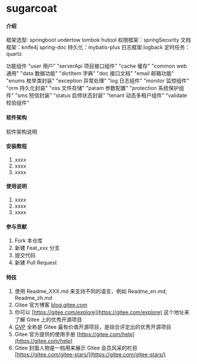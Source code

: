 # sugarcoat

#### 介绍
框架选型:
springboot
undertow
lombok
hutool
权限框架：springSecurity
文档框架：knife4j spring-doc
持久化：mybatis-plus
日志框架:logback
定时任务：quartz

功能组件
"user	用户"
"serverApi		项目接口组件"
"cache	    缓存"
"common	    web通用"
"data		数据功能"
"dictItem		字典"
"doc		接口文档"
"email	    邮箱功能"
"enums	    枚举类封装"
"exception	异常处理"
"log		日志组件"
"monitor	监控组件"
"orm		持久化封装"
"oss		文件存储"
"param	    参数配置"
"protection	系统保护组件"
"sms		短信封装"
"status	    启停状态封装"
"tenant	    动态多租户组件"
"validate	校验组件"

#### 软件架构
软件架构说明


#### 安装教程

1.  xxxx
2.  xxxx
3.  xxxx

#### 使用说明

1.  xxxx
2.  xxxx
3.  xxxx

#### 参与贡献

1.  Fork 本仓库
2.  新建 Feat_xxx 分支
3.  提交代码
4.  新建 Pull Request


#### 特技

1.  使用 Readme\_XXX.md 来支持不同的语言，例如 Readme\_en.md, Readme\_zh.md
2.  Gitee 官方博客 [blog.gitee.com](https://blog.gitee.com)
3.  你可以 [https://gitee.com/explore](https://gitee.com/explore) 这个地址来了解 Gitee 上的优秀开源项目
4.  [GVP](https://gitee.com/gvp) 全称是 Gitee 最有价值开源项目，是综合评定出的优秀开源项目
5.  Gitee 官方提供的使用手册 [https://gitee.com/help](https://gitee.com/help)
6.  Gitee 封面人物是一档用来展示 Gitee 会员风采的栏目 [https://gitee.com/gitee-stars/](https://gitee.com/gitee-stars/)
